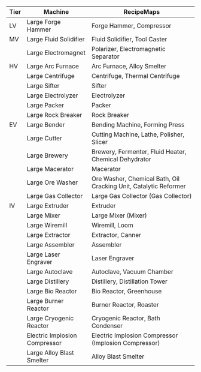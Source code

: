 | Tier | Machine                       | RecipeMaps                                                       |
|------|-------------------------------|------------------------------------------------------------------|
| LV   | Large Forge Hammer            | Forge Hammer, Compressor                                         |
| MV   | Large Fluid Solidifier        | Fluid Solidifier, Tool Caster                                    |
|      | Large Electromagnet           | Polarizer, Electromagnetic Separator                             |
| HV   | Large Arc Furnace             | Arc Furnace, Alloy Smelter                                       |
|      | Large Centrifuge              | Centrifuge, Thermal Centrifuge                                   |
|      | Large Sifter                  | Sifter                                                           |
|      | Large Electrolyzer            | Electrolyzer                                                     |
|      | Large Packer                  | Packer                                                           |
|      | Large Rock Breaker            | Rock Breaker                                                     |
| EV   | Large Bender                  | Bending Machine, Forming Press                                   |
|      | Large Cutter                  | Cutting Machine, Lathe, Polisher, Slicer                         |
|      | Large Brewery                 | Brewery, Fermenter, Fluid Heater, Chemical Dehydrator            |
|      | Large Macerator               | Macerator                                                        |
|      | Large Ore Washer              | Ore Washer, Chemical Bath, Oil Cracking Unit, Catalytic Reformer |
|      | Large Gas Collector           | Large Gas Collector (Gas Collector)                              |
| IV   | Large Extruder                | Extruder                                                         |
|      | Large Mixer                   | Large Mixer (Mixer)                                              |
|      | Large Wiremill                | Wiremill, Loom                                                   |
|      | Large Extractor               | Extractor, Canner                                                |
|      | Large Assembler               | Assembler                                                        |
|      | Large Laser Engraver          | Laser Engraver                                                   |
|      | Large Autoclave               | Autoclave, Vacuum Chamber                                        |
|      | Large Distillery              | Distillery, Distillation Tower                                   |
|      | Large Bio Reactor             | Bio Reactor, Greenhouse                                          |
|      | Large Burner Reactor          | Burner Reactor, Roaster                                          |
|      | Large Cryogenic Reactor       | Cryogenic Reactor, Bath Condenser                                |
|      | Electric Implosion Compressor | Electric Implosion Compressor (Implosion Compressor)             |
|      | Large Alloy Blast Smelter     | Alloy Blast Smelter                                              |
